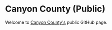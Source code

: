 # Canyon County (Public)

Welcome to [Canyon County's](https://www.canyoncounty.id.gov) public GitHub page. 
